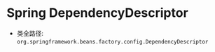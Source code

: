 # Spring DependencyDescriptor 
- 类全路径: `org.springframework.beans.factory.config.DependencyDescriptor`